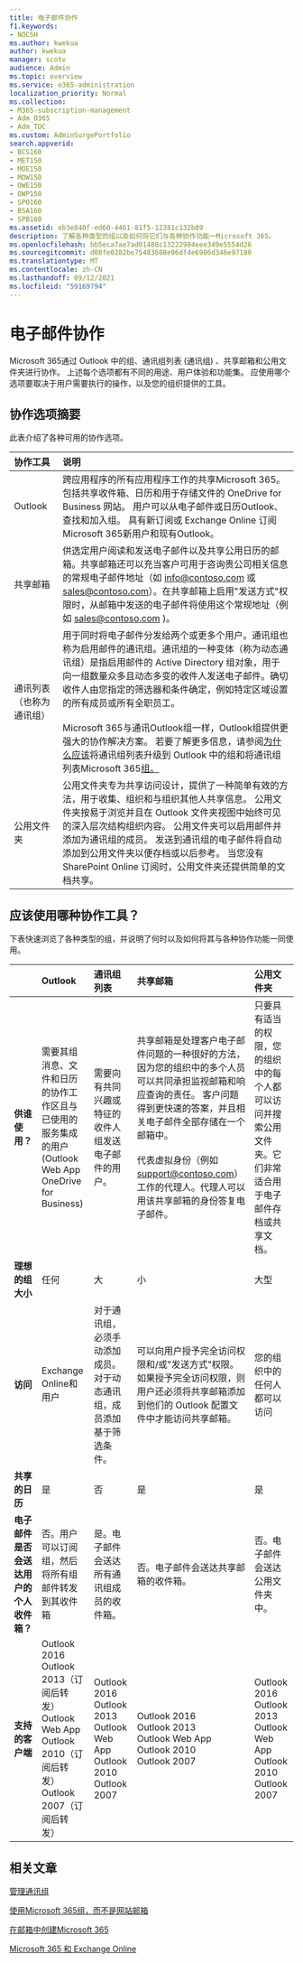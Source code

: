 ```yaml
---
title: 电子邮件协作
f1.keywords:
- NOCSH
ms.author: kwekua
author: kwekua
manager: scotv
audience: Admin
ms.topic: overview
ms.service: o365-administration
localization_priority: Normal
ms.collection:
- M365-subscription-management
- Adm_O365
- Adm_TOC
ms.custom: AdminSurgePortfolio
search.appverid:
- BCS160
- MET150
- MOE150
- MOW150
- OWE150
- OWP150
- SPO160
- BSA160
- SPB160
ms.assetid: eb3e840f-ed60-4461-81f5-12381c132b89
description: 了解各种类型的组以及如何将它们与各种协作功能一Microsoft 365。
ms.openlocfilehash: bb5eca7ae7ad01488c13222984eee349e5554d26
ms.sourcegitcommit: d08fe0282be75483608e96df4e6986d346e97180
ms.translationtype: MT
ms.contentlocale: zh-CN
ms.lasthandoff: 09/12/2021
ms.locfileid: "59169794"
---
```

# <a name="email-collaboration"></a>电子邮件协作

Microsoft 365通过 Outlook 中的组、通讯组列表 (通讯组) 、共享邮箱和公用文件夹进行协作。 上述每个选项都有不同的用途、用户体验和功能集。 应使用哪个选项要取决于用户需要执行的操作，以及您的组织提供的工具。
  
## <a name="summary-of-collaboration-options"></a>协作选项摘要
<a name="BKMK_SUMMARYOFCOLLABORATIONOPTIONS"> </a>

此表介绍了各种可用的协作选项。
  


|**协作工具**|**说明**|
|:-----|:-----|
|Outlook  <br/> |跨应用程序的所有应用程序工作的共享Microsoft 365。 包括共享收件箱、日历和用于存储文件的 OneDrive for Business 网站。 用户可以从电子邮件或日历Outlook、查找和加入组。 具有新订阅或 Exchange Online 订阅Microsoft 365新用户和现有Outlook。  <br/> |
|共享邮箱  <br/> |供选定用户阅读和发送电子邮件以及共享公用日历的邮箱。共享邮箱还可以充当客户可用于咨询贵公司相关信息的常规电子邮件地址（如 info@contoso.com 或 sales@contoso.com）。在共享邮箱上启用"发送方式"权限时，从邮箱中发送的电子邮件将使用这个常规地址（例如 sales@contoso.com )。  <br/> |
|通讯列表（也称为通讯组）  <br/> |用于同时将电子邮件分发给两个或更多个用户。通讯组也称为启用邮件的通讯组。通讯组的一种变体（称为动态通讯组）是指启用邮件的 Active Directory 组对象，用于向一组数量众多且动态多变的收件人发送电子邮件。确切收件人由您指定的筛选器和条件确定，例如特定区域设置的所有成员或所有全职员工。<br/><br/> Microsoft 365与通讯Outlook组一样，Outlook组提供更强大的协作解决方案。 若要了解更多信息，请参阅[为什么应该](https://support.microsoft.com/office/7fb3d880-593b-4909-aafa-950dd50ce188)将通讯组列表升级到 Outlook 中的组和将通讯组列表Microsoft 365[组。](../manage/upgrade-distribution-lists.md)  <br/> |
|公用文件夹  <br/> |公用文件夹专为共享访问设计，提供了一种简单有效的方法，用于收集、组织和与组织其他人共享信息。 公用文件夹按易于浏览并且在 Outlook 文件夹视图中始终可见的深入层次结构组织内容。 公用文件夹可以启用邮件并添加为通讯组的成员。 发送到通讯组的电子邮件将自动添加到公用文件夹以便存档或以后参考。 当您没有 SharePoint Online 订阅时，公用文件夹还提供简单的文档共享。  <br/> |
   
## <a name="which-collaboration-tool-to-use"></a>应该使用哪种协作工具？
<a name="BKMK_SUMMARYOFCOLLABORATIONOPTIONS"> </a>

下表快速浏览了各种类型的组，并说明了何时以及如何将其与各种协作功能一同使用。
  

||**Outlook**|**通讯组列表**|**共享邮箱**|**公用文件夹**|
|:-----|:-----|:-----|:-----|:-----|
|**供谁使用？** <br/> |需要其组消息、文件和日历的协作工作区且与已使用的服务集成的用户 (Outlook Web App OneDrive for Business)   <br/> |需要向有共同兴趣或特征的收件人组发送电子邮件的用户。  <br/> |共享邮箱是处理客户电子邮件问题的一种很好的方法，因为您的组织中的多个人员可以共同承担监视邮箱和响应查询的责任。 客户问题得到更快速的答案，并且相关电子邮件全部存储在一个邮箱中。  <br/><br/> 代表虚拟身份（例如 support@contoso.com）工作的代理人。代理人可以用该共享邮箱的身份答复电子邮件。  <br/> |只要具有适当的权限，您的组织中的每个人都可以访问并搜索公用文件夹。它们非常适合用于电子邮件存档或共享文档。  <br/> |
|**理想的组大小** <br/> |任何  <br/> |大  <br/> |小  <br/> |大型  <br/> |
|**访问** <br/> |Exchange Online和用户  <br/> |对于通讯组，必须手动添加成员。对于动态通讯组，成员添加基于筛选条件。  <br/> |可以向用户授予完全访问权限和/或"发送方式"权限。如果授予完全访问权限，则用户还必须将共享邮箱添加到他们的 Outlook 配置文件中才能访问共享邮箱。  <br/> |您的组织中的任何人都可以访问  <br/> |
|**共享的日历** <br/> |是  <br/> |否  <br/> |是  <br/> |是  <br/> |
|**电子邮件是否会送达用户的个人收件箱？** <br/> |否。用户可以订阅组，然后将所有组邮件转发到其收件箱  <br/> |是。电子邮件会送达所有通讯组成员的收件箱。  <br/> |否。电子邮件会送达共享邮箱的收件箱。  <br/> |否。电子邮件会送达公用文件夹中。  <br/> |
|**支持的客户端** <br/> | Outlook 2016  <br/>  Outlook 2013（订阅后转发）  <br/>  Outlook Web App  <br/>  Outlook 2010（订阅后转发）  <br/>  Outlook 2007（订阅后转发）  <br/> | Outlook 2016  <br/>  Outlook 2013  <br/>  Outlook Web App  <br/>  Outlook 2010  <br/>  Outlook 2007  <br/> | Outlook 2016  <br/>  Outlook 2013  <br/>  Outlook Web App  <br/>  Outlook 2010  <br/>  Outlook 2007  <br/> | Outlook 2016  <br/>  Outlook 2013  <br/>  Outlook Web App  <br/>  Outlook 2010  <br/>  Outlook 2007  <br/> |

  
## <a name="related-articles"></a>相关文章

[管理通讯组](/exchange/recipients-in-exchange-online/manage-distribution-groups/manage-distribution-groups)
    
[使用Microsoft 365组，而不是网站邮箱](https://support.microsoft.com/office/737d6b1f-67cc-41fe-8db8-f2d09dd1673b)
    
[在邮箱中创建Microsoft 365](create-a-shared-mailbox.md)
    
[Microsoft 365 和 Exchange Online](/exchange/collaboration-exo/public-folders/public-folders)
